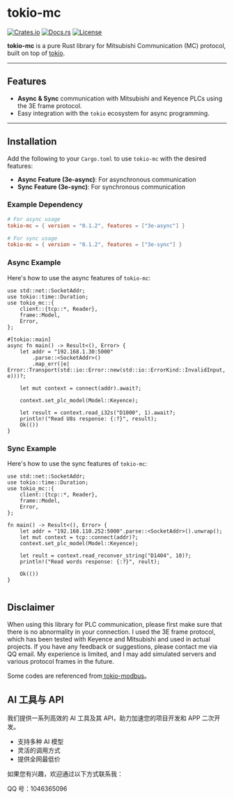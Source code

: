 # tokio-mc

[![Crates.io](https://img.shields.io/crates/v/tokio-mc.svg)](https://crates.io/crates/tokio-mc)
[![Docs.rs](https://docs.rs/tokio-mc/badge.svg)](https://docs.rs/tokio-mc)
[![License](https://img.shields.io/badge/license-MIT-blue.svg)](LICENSE)

**tokio-mc** is a pure Rust library for Mitsubishi Communication (MC) protocol, built on top of [tokio](https://tokio.rs/).  

---

## Features

- **Async & Sync** communication with Mitsubishi and Keyence PLCs using the 3E frame protocol.  
- Easy integration with the `tokio` ecosystem for async programming.  


---

## Installation

Add the following to your `Cargo.toml` to use `tokio-mc` with the desired features:  

- **Async Feature (3e-async)**: For asynchronous communication  
- **Sync Feature (3e-sync)**: For synchronous communication  

### Example Dependency

```toml
# For async usage
tokio-mc = { version = "0.1.2", features = ["3e-async"] }

# For sync usage
tokio-mc = { version = "0.1.2", features = ["3e-sync"] }
```


### Async Example

Here's how to use the async features of `tokio-mc`:  

```rust,no_run
use std::net::SocketAddr;
use tokio::time::Duration;
use tokio_mc::{
    client::{tcp::*, Reader},
    frame::Model,
    Error,
};

#[tokio::main]
async fn main() -> Result<(), Error> {
    let addr = "192.168.1.30:5000"
        .parse::<SocketAddr>()
        .map_err(|e| Error::Transport(std::io::Error::new(std::io::ErrorKind::InvalidInput, e)))?;

    let mut context = connect(addr).await?;

    context.set_plc_model(Model::Keyence);

    let result = context.read_i32s("D1000", 1).await?;
    println!("Read U8s response: {:?}", result);
    Ok(())
}

```


### Sync Example

Here's how to use the sync features of `tokio-mc`:  

```rust,no_run
use std::net::SocketAddr;
use tokio::time::Duration;
use tokio_mc::{
    client::{tcp::*, Reader},
    frame::Model,
    Error,
};

fn main() -> Result<(), Error> {
    let addr = "192.168.110.252:5000".parse::<SocketAddr>().unwrap();
    let mut context = tcp::connect(addr)?;
    context.set_plc_model(Model::Keyence);

    let reult = context.read_reconver_string("D1404", 10)?;
    println!("Read words response: {:?}", reult);

    Ok(())
}


```


## Disclaimer

When using this library for PLC communication, please first make sure that there is no abnormality in your connection. I used the 3E frame protocol, which has been tested with Keyence and Mitsubishi and used in actual projects. If you have any feedback or suggestions, please contact me via QQ email. My experience is limited, and I may add simulated servers and various protocol frames in the future.

Some codes are referenced from[ tokio-modbus](https://github.com/slowtec/tokio-modbus)。

## AI 工具与 API

我们提供一系列高效的 AI 工具及其 API，助力加速您的项目开发和 APP 二次开发。

- 支持多种 AI 模型
- 灵活的调用方式
- 提供全网最低价

如果您有兴趣，欢迎通过以下方式联系我：

 QQ 号：1046365096
